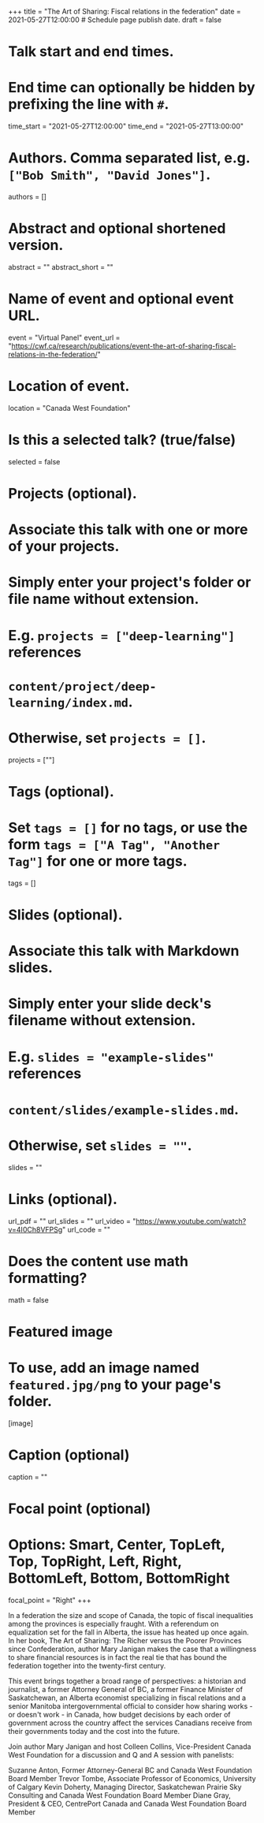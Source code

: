 +++
title = "The Art of Sharing: Fiscal relations in the federation"
date = 2021-05-27T12:00:00  # Schedule page publish date.
draft = false

# Talk start and end times.
#   End time can optionally be hidden by prefixing the line with `#`.
time_start = "2021-05-27T12:00:00"
time_end = "2021-05-27T13:00:00"

# Authors. Comma separated list, e.g. `["Bob Smith", "David Jones"]`.
authors = []

# Abstract and optional shortened version.
abstract = ""
abstract_short = ""

# Name of event and optional event URL.
event = "Virtual Panel"
event_url = "https://cwf.ca/research/publications/event-the-art-of-sharing-fiscal-relations-in-the-federation/"

# Location of event.
location = "Canada West Foundation"

# Is this a selected talk? (true/false)
selected = false

# Projects (optional).
#   Associate this talk with one or more of your projects.
#   Simply enter your project's folder or file name without extension.
#   E.g. `projects = ["deep-learning"]` references 
#   `content/project/deep-learning/index.md`.
#   Otherwise, set `projects = []`.
projects = [""]

# Tags (optional).
#   Set `tags = []` for no tags, or use the form `tags = ["A Tag", "Another Tag"]` for one or more tags.
tags = []

# Slides (optional).
#   Associate this talk with Markdown slides.
#   Simply enter your slide deck's filename without extension.
#   E.g. `slides = "example-slides"` references 
#   `content/slides/example-slides.md`.
#   Otherwise, set `slides = ""`.
slides = ""

# Links (optional).
url_pdf = ""
url_slides = ""
url_video = "https://www.youtube.com/watch?v=4I0Ch8VFPSg"
url_code = ""

# Does the content use math formatting?
math = false

# Featured image
# To use, add an image named `featured.jpg/png` to your page's folder. 
[image]
  # Caption (optional)
  caption = ""

  # Focal point (optional)
  # Options: Smart, Center, TopLeft, Top, TopRight, Left, Right, BottomLeft, Bottom, BottomRight
  focal_point = "Right"
+++

In a federation the size and scope of Canada, the topic of fiscal inequalities among the provinces is especially fraught. With a referendum on equalization set for the fall in Alberta, the issue has heated up once again. In her book, The Art of Sharing: The Richer versus the Poorer Provinces since Confederation, author Mary Janigan makes the case that a willingness to share financial resources is in fact the real tie that has bound the federation together into the twenty-first century.

This event brings together a broad range of perspectives: a historian and journalist, a former Attorney General of BC, a former Finance Minister of Saskatchewan, an Alberta economist specializing in fiscal relations and a senior Manitoba intergovernmental official to consider how sharing works - or doesn't work - in Canada, how budget decisions by each order of government across the country affect the services Canadians receive from their governments today and the cost into the future.

Join author Mary Janigan and host Colleen Collins, Vice-President Canada West Foundation for a discussion and Q and A session with panelists:

Suzanne Anton, Former Attorney-General BC and Canada West Foundation Board Member
Trevor Tombe, Associate Professor of Economics, University of Calgary
Kevin Doherty, Managing Director, Saskatchewan Prairie Sky Consulting and Canada West Foundation Board Member
Diane Gray, President & CEO, CentrePort Canada and Canada West Foundation Board Member
